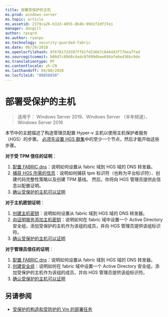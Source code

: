 ```yaml
---
title: 部署受保护的主机
ms.prod: windows-server
ms.topic: article
ms.assetid: 2379ca26-b32d-4055-8b4b-99d1f2df37e1
manager: dongill
author: rpsqrd
ms.author: ryanpu
ms.technology: security-guarded-fabric
ms.date: 08/29/2018
ms.openlocfilehash: 0f678172d397ff61fd336b7c844d43f77bea7fad
ms.sourcegitcommit: b00d7c8968c4adc8f699dbee694afe6ed36bc9de
ms.translationtype: MT
ms.contentlocale: zh-CN
ms.lasthandoff: 04/08/2020
ms.locfileid: "80856830"
---
```

# <a name="deploy-guarded-hosts"></a>部署受保护的主机

>适用于： Windows Server 2019、Windows Server （半年频道）、Windows Server 2016

本节中的主题描述了构造管理员配置 Hyper-v 主机以使用主机保护者服务（HGS）的步骤。 [必须先设置 HGS 群集](guarded-fabric-setting-up-the-host-guardian-service-hgs.md)中的至少一个节点，然后才能开始这些步骤。

**对于受 TPM 信任的证明**：
1. [配置 FABRIC dns](guarded-fabric-configuring-fabric-dns.md)：说明如何设置从 fabric 域到 HGS 域的 DNS 转发器。
2. [捕获 HGS 所需的信息](guarded-fabric-tpm-trusted-attestation-capturing-hardware.md)：说明如何捕获 tpm 标识符（也称为平台标识符）、创建代码完整性策略以及创建 TPM 基线。 然后，你将向 HGS 管理员提供此信息以配置证明。
3. [确认受保护的主机可以证明](guarded-fabric-confirm-hosts-can-attest-successfully.md)

**对于主机密钥证明**：
1. [创建主机密钥](guarded-fabric-create-host-key.md#create-a-host-key)：说明如何设置从 fabric 域到 HGS 域的 DNS 转发器。
2. [向证明服务添加主机密钥](guarded-fabric-create-host-key.md#add-the-host-key-to-the-attestation-service)：说明如何在 fabric 域中设置一个 Active Directory 安全组，添加受保护的主机作为该组的成员，并向 HGS 管理员提供该组标识符。 
3. [确认受保护的主机可以证明](guarded-fabric-confirm-hosts-can-attest-successfully.md)


**对于管理员信任的证明**：
1. [配置 FABRIC dns](guarded-fabric-configuring-fabric-dns.md)：说明如何设置从 fabric 域到 HGS 域的 DNS 转发器。
2. [创建安全组](guarded-fabric-admin-trusted-attestation-creating-a-security-group.md)：说明如何在 fabric 域中设置一个 Active Directory 安全组，添加受保护的主机作为该组的成员，并向 HGS 管理员提供该组标识符。 
3. [确认受保护的主机可以证明](guarded-fabric-confirm-hosts-can-attest-successfully.md)


## <a name="see-also"></a>另请参阅

- [受保护的构造和受防护的 Vm 的部署任务](guarded-fabric-deploying-hgs-overview.md#deployment-tasks-for-guarded-fabrics-and-shielded-vms)
